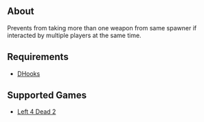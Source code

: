 About
------
Prevents from taking more than one weapon from same spawner if interacted by multiple players at the same time.

Requirements
------
- [DHooks](https://github.com/peace-maker/DHooks2)

Supported Games
------
- [Left 4 Dead 2](https://store.steampowered.com/app/550/Left_4_Dead_2/)
